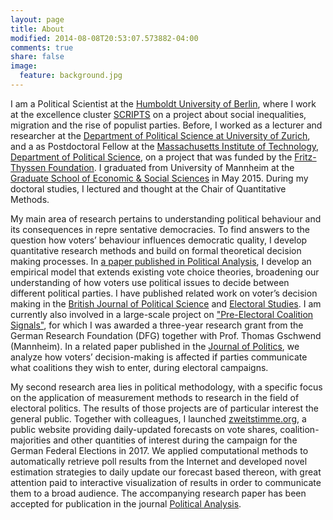 ```yaml
---
layout: page
title: About
modified: 2014-08-08T20:53:07.573882-04:00
comments: true
share: false
image:
  feature: background.jpg
---
```


I am a Political Scientist at the [Humboldt University of Berlin](https://www.hu-berlin.de/), where I work at the excellence cluster [SCRIPTS](https://www.scripts-berlin.eu/) on a project about social inequalities, migration and the rise of populist parties. Before, I worked as a lecturer and researcher at the [Department of Political Science at University of Zurich](https://www.ipz.uzh.ch/en.html), and a as Postdoctoral Fellow at the [Massachusetts Institute of Technology, Department of Political Science](https://polisci.mit.edu/), on a project that was funded by the [Fritz-Thyssen Foundation](https://www.fritz-thyssen-stiftung.de/). I graduated from University of Mannheim at the [Graduate School of Economic & Social Sciences](https://gess.uni-mannheim.de/) in May 2015. During my doctoral studies, I lectured and thought at the Chair of Quantitative Methods. 

My main area of research pertains to understanding political behaviour and its consequences in repre sentative democracies. To find answers to the question how voters’ behaviour influences democratic quality, I develop quantitative research methods and build on formal theoretical decision making processes. In [a paper published in Political Analysis](https://www.cambridge.org/core/journals/political-analysis/article/multidimensional-spatial-voting-with-nonseparable-preferences/112FA71B889588C52C011CE7CEBBDAF2), I develop an empirical model that extends existing vote choice theories, broadening our understanding of how voters use political issues to decide between different political parties. I have published related work on voter’s decision making in the [British Journal of Political Science](https://www.cambridge.org/core/journals/british-journal-of-political-science/article/matter-of-representation-spatial-voting-and-inconsistent-policy-preferences/AC0EE0449E6E8E331392D6A161709862) and [Electoral Studies](https://www.sciencedirect.com/science/article/pii/S0261379416303031). I am currently also involved in a large-scale project on ["Pre-Electoral Coalition Signals"](https://www.mzes.uni-mannheim.de/d7/en/projects/pre-electoral-coalition-strategies), for which I was awarded a three-year research grant from the German Research Foundation (DFG) together with Prof. Thomas Gschwend (Mannheim). In a related paper published in the [Journal of Politics](https://www.journals.uchicago.edu/doi/abs/10.1086/688678), we analyze how voters’ decision-making is affected
if parties communicate what coalitions they wish to enter, during electoral campaigns.

My second research area lies in political methodology, with a specific focus on the application of measurement methods to research in the field of electoral politics. The results of those projects are of particular interest the general public. Together with colleagues, I launched [zweitstimme.org](http://zweitstimme.org/), a public website providing daily-updated forecasts on vote shares, coalition-majorities and other quantities of interest during the campaign for the German Federal Elections in 2017. We applied computational methods to automatically retrieve poll results from the Internet and developed novel estimation strategies to daily update our forecast based thereon, with great attention paid to interactive visualization of results in order to communicate them to a broad audience. The accompanying research paper has been accepted for publication in the journal [Political Analysis](https://www.cambridge.org/core/journals/political-analysis/article/forecasting-elections-in-multiparty-systems-a-bayesian-approach-combining-polls-and-fundamentals/CA929544F672A09A0E34C5529EBFA482). 
